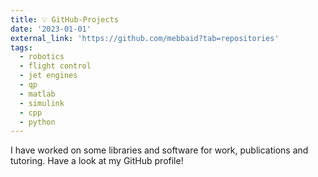 ```yaml
---
title: 💡 GitHub-Projects
date: '2023-01-01'
external_link: 'https://github.com/mebbaid?tab=repositories'
tags:
  - robotics
  - flight control
  - jet engines
  - qp
  - matlab
  - simulink
  - cpp
  - python
---
```


I have worked on some libraries and software for work, publications and tutoring. Have a look at my GitHub profile!

<!--more-->

